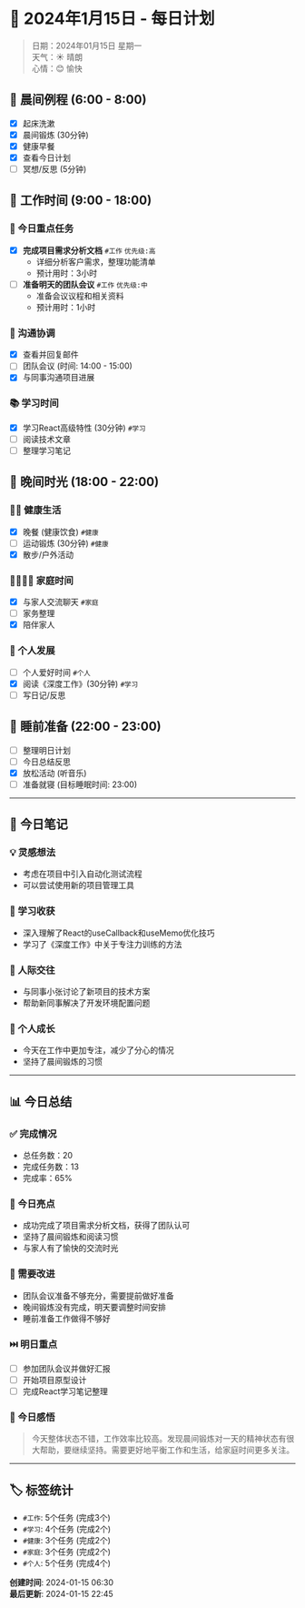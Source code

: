 # 📅 2024年1月15日 - 每日计划

> 日期：2024年01月15日 星期一  
> 天气：☀️ 晴朗  
> 心情：😊 愉快  

## 🌅 晨间例程 (6:00 - 8:00)

- [x] 起床洗漱
- [x] 晨间锻炼 (30分钟)
- [x] 健康早餐
- [x] 查看今日计划
- [ ] 冥想/反思 (5分钟)

## 💼 工作时间 (9:00 - 18:00)

### 🎯 今日重点任务
- [x] **完成项目需求分析文档** `#工作` `优先级:高`
  - 详细分析客户需求，整理功能清单
  - 预计用时：3小时
- [ ] **准备明天的团队会议** `#工作` `优先级:中`
  - 准备会议议程和相关资料
  - 预计用时：1小时

### 📧 沟通协调
- [x] 查看并回复邮件
- [ ] 团队会议 (时间: 14:00 - 15:00)
- [x] 与同事沟通项目进展

### 📚 学习时间
- [x] 学习React高级特性 (30分钟) `#学习`
- [ ] 阅读技术文章
- [ ] 整理学习笔记

## 🌆 晚间时光 (18:00 - 22:00)

### 🏃‍♂️ 健康生活
- [x] 晚餐 (健康饮食) `#健康`
- [ ] 运动锻炼 (30分钟) `#健康`
- [x] 散步/户外活动

### 👨‍👩‍👧‍👦 家庭时间
- [x] 与家人交流聊天 `#家庭`
- [ ] 家务整理
- [x] 陪伴家人

### 🎯 个人发展
- [ ] 个人爱好时间 `#个人`
- [x] 阅读《深度工作》(30分钟) `#学习`
- [ ] 写日记/反思

## 🌙 睡前准备 (22:00 - 23:00)

- [ ] 整理明日计划
- [ ] 今日总结反思
- [x] 放松活动 (听音乐)
- [ ] 准备就寝 (目标睡眠时间: 23:00)

---

## 📝 今日笔记

### 💡 灵感想法
- 考虑在项目中引入自动化测试流程
- 可以尝试使用新的项目管理工具

### 📖 学习收获
- 深入理解了React的useCallback和useMemo优化技巧
- 学习了《深度工作》中关于专注力训练的方法

### 🤝 人际交往
- 与同事小张讨论了新项目的技术方案
- 帮助新同事解决了开发环境配置问题

### 💪 个人成长
- 今天在工作中更加专注，减少了分心的情况
- 坚持了晨间锻炼的习惯

---

## 📊 今日总结

### ✅ 完成情况
- 总任务数：20
- 完成任务数：13
- 完成率：65%

### 🌟 今日亮点
- 成功完成了项目需求分析文档，获得了团队认可
- 坚持了晨间锻炼和阅读习惯
- 与家人有了愉快的交流时光

### 🔄 需要改进
- 团队会议准备不够充分，需要提前做好准备
- 晚间锻炼没有完成，明天要调整时间安排
- 睡前准备工作做得不够好

### ⏭️ 明日重点
- [ ] 参加团队会议并做好汇报
- [ ] 开始项目原型设计
- [ ] 完成React学习笔记整理

### 💭 今日感悟
> 今天整体状态不错，工作效率比较高。发现晨间锻炼对一天的精神状态有很大帮助，要继续坚持。需要更好地平衡工作和生活，给家庭时间更多关注。

---

## 🏷️ 标签统计
- `#工作`: 5个任务 (完成3个)
- `#学习`: 4个任务 (完成2个)
- `#健康`: 3个任务 (完成2个)
- `#家庭`: 3个任务 (完成2个)
- `#个人`: 5个任务 (完成4个)

**创建时间**: 2024-01-15 06:30  
**最后更新**: 2024-01-15 22:45
